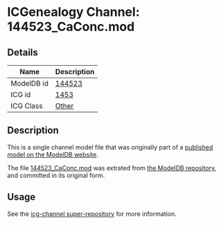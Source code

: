 # ICGenealogy Channel: 144523\_CaConc.mod

## Details

Name | Description
---- | -----------
ModelDB id | [144523](http://senselab.med.yale.edu/ModelDB/ShowModel.cshtml?model=144523)
ICG id | [1453](http://icg.neurotheory.ox.ac.uk/channels/other/1453)
ICG Class | [Other](http://icg.neurotheory.ox.ac.uk/channels/other)

## Description

This is a single channel model file that was originally part of a [published model on the ModelDB website](http://senselab.med.yale.edu/mModelDB/ShowModel.cshtml?model=144523).

The file [144523\_CaConc.mod](144523_CaConc.mod) was extrated from [the ModelDB repository](http://senselab.med.yale.edu/ModelDB/ShowModel.cshtml?model=144523), and committed in its original form.

## Usage

See the [icg-channel super-repository](https://github.com/icgenealogy/icg-channels) for more information.